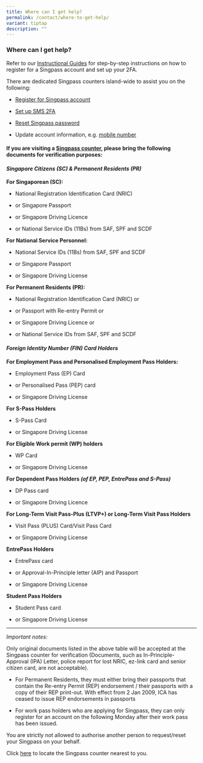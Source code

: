 ```yaml
---
title: Where can I get help?
permalink: /contact/where-to-get-help/
variant: tiptap
description: ""
---
```

<h3>Where can I get help?</h3>
<p>Refer to our&nbsp;<a href="https://go.gov.sg/singpass-guides" rel="noopener" target="_blank"><u>Instructional Guides</u></a>&nbsp;for
step-by-step instructions on how to register for a Singpass account and
set up your 2FA.</p>
<p>There are dedicated Singpass counters island-wide to assist you on the
following:</p>
<ul data-tight="true" class="tight">
<li>
<p><a href="/my-account/register-and-set-up/how-to-register/" rel="noopener noreferrer nofollow" target="_blank"><u>Register for Singpass account</u></a>
</p>
</li>
<li>
<p><a href="/security/2fa-two-factor-authentication/setup-sms-2fa/" rel="noopener noreferrer nofollow" target="_blank"><u>Set up SMS 2FA</u></a>
</p>
</li>
<li>
<p><a href="/my-account/trouble-logging-in/forgot-password/" rel="noopener noreferrer nofollow" target="_blank">Reset Singpass password</a>
</p>
</li>
<li>
<p>Update account information, e.g. <a href="/my-account/managing-my-singpass-account/change-mobile-number/" rel="noopener noreferrer nofollow" target="_blank">mobile number</a>
</p>
</li>
</ul>
<h4>If you are visiting a <a href="https://go.gov.sg/singpass-counters" rel="noopener noreferrer nofollow" target="_blank">Singpass counter</a>, <strong>please bring the following documents for verification purposes</strong>:</h4>
<h4><em>Singapore Citizens (SC) &amp; Permanent Residents (PR)</em></h4>
<p><strong>For Singaporean (SC):</strong>
</p>
<ul data-tight="true" class="tight">
<li>
<p>National Registration Identification Card (NRIC)</p>
</li>
<li>
<p>or Singapore Passport</p>
</li>
<li>
<p>or Singapore Driving Licence</p>
</li>
<li>
<p>or National Service IDs (11Bs) from SAF, SPF and SCDF</p>
</li>
</ul>
<p><strong>For National Service Personnel:</strong>
</p>
<ul data-tight="true" class="tight">
<li>
<p>National Service IDs (11Bs) from SAF, SPF and SCDF</p>
</li>
<li>
<p>or Singapore Passport</p>
</li>
<li>
<p>or Singapore Driving License</p>
</li>
</ul>
<p><strong>For Permanent Residents (PR):</strong>
</p>
<ul data-tight="true" class="tight">
<li>
<p>National Registration Identification Card (NRIC) or</p>
</li>
<li>
<p>or Passport with Re-entry Permit or</p>
</li>
<li>
<p>or Singapore Driving Licence or</p>
</li>
<li>
<p>or National Service IDs from SAF, SPF and SCDF</p>
</li>
</ul>
<h4><em>Foreign Identity Number (FIN) Card Holders</em></h4>
<p><strong>For Employment Pass and Personalised Employment Pass Holders:</strong>
</p>
<ul data-tight="true" class="tight">
<li>
<p>Employment Pass (EP) Card</p>
</li>
<li>
<p>or Personalised Pass (PEP) card</p>
</li>
<li>
<p>or Singapore Driving License</p>
</li>
</ul>
<p><strong>For S-Pass Holders</strong>
</p>
<ul data-tight="true" class="tight">
<li>
<p>S-Pass Card</p>
</li>
<li>
<p>or Singapore Driving License</p>
</li>
</ul>
<p><strong>For Eligible Work permit (WP) holders</strong>
</p>
<ul data-tight="true" class="tight">
<li>
<p>WP Card</p>
</li>
<li>
<p>or Singapore Driving License</p>
</li>
</ul>
<p><strong>For Dependent Pass Holders <em>(of EP, PEP, EntrePass and S-Pass)</em></strong>
</p>
<ul data-tight="true" class="tight">
<li>
<p>DP Pass card</p>
</li>
<li>
<p>or Singapore Driving Licence</p>
</li>
</ul>
<p><strong>For Long-Term Visit Pass-Plus (LTVP+) or Long-Term Visit Pass Holders</strong>
</p>
<ul data-tight="true" class="tight">
<li>
<p>Visit Pass (PLUS) Card/Visit Pass Card</p>
</li>
<li>
<p>or Singapore Driving License</p>
</li>
</ul>
<p><strong>EntrePass Holders</strong>
</p>
<ul data-tight="true" class="tight">
<li>
<p>EntrePass card</p>
</li>
<li>
<p>or Approval-In-Principle letter (AIP) and Passport</p>
</li>
<li>
<p>or Singapore Driving License</p>
</li>
</ul>
<p><strong>Student Pass Holders</strong>
</p>
<ul data-tight="true" class="tight">
<li>
<p>Student Pass card</p>
</li>
<li>
<p>or Singapore Driving License</p>
<p></p>
</li>
</ul>
<hr>
<p><em>Important notes:</em>
</p>
<p>Only original documents listed in the above table will be accepted at
the Singpass counter for verification (Documents, such as In-Principle-
Approval (IPA) Letter, police report for lost NRIC, ez-link card and senior
citizen card, are not acceptable).</p>
<ul data-tight="true" class="tight">
<li>
<p>For Permanent Residents, they must either bring their passports that contain
the Re-entry Permit (REP) endorsement / their passports with a copy of
their REP print-out. With effect from 2 Jan 2009, ICA has ceased to issue
REP endorsements in passports</p>
</li>
<li>
<p>For work pass holders who are applying for Singpass, they can only register
for an account on the following Monday after their work pass has been issued.</p>
</li>
</ul>
<p>You are strictly not allowed to authorise another person to request/reset
your Singpass on your behalf.</p>
<p>Click&nbsp;<a href="https://go.gov.sg/singpass-counters" rel="noopener" target="_blank"><u>here</u></a>&nbsp;to
locate the Singpass counter nearest to you.&nbsp;</p>